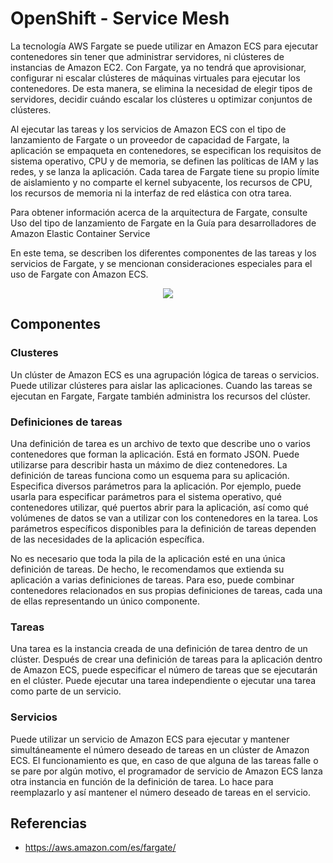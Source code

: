# OpenShift - Service Mesh

La tecnología AWS Fargate se puede utilizar en Amazon ECS para ejecutar contenedores sin tener que administrar servidores, ni clústeres de instancias de Amazon EC2. Con Fargate, ya no tendrá que aprovisionar, configurar ni escalar clústeres de máquinas virtuales para ejecutar los contenedores. De esta manera, se elimina la necesidad de elegir tipos de servidores, decidir cuándo escalar los clústeres u optimizar conjuntos de clústeres.

Al ejecutar las tareas y los servicios de Amazon ECS con el tipo de lanzamiento de Fargate o un proveedor de capacidad de Fargate, la aplicación se empaqueta en contenedores, se especifican los requisitos de sistema operativo, CPU y de memoria, se definen las políticas de IAM y las redes, y se lanza la aplicación. Cada tarea de Fargate tiene su propio límite de aislamiento y no comparte el kernel subyacente, los recursos de CPU, los recursos de memoria ni la interfaz de red elástica con otra tarea.

Para obtener información acerca de la arquitectura de Fargate, consulte Uso del tipo de lanzamiento de Fargate en la Guía para desarrolladores de Amazon Elastic Container Service

En este tema, se describen los diferentes componentes de las tareas y los servicios de Fargate, y se mencionan consideraciones especiales para el uso de Fargate con Amazon ECS.

<p align="center">
  <img src="https://github.com/dimasx010/knowledge/assets/105082657/b245c481-a508-45ee-88b6-77673cf87412">
</p>

## Componentes

### Clusteres

Un clúster de Amazon ECS es una agrupación lógica de tareas o servicios. Puede utilizar clústeres para aislar las aplicaciones. Cuando las tareas se ejecutan en Fargate, Fargate también administra los recursos del clúster.

### Definiciones de tareas

Una definición de tarea es un archivo de texto que describe uno o varios contenedores que forman la aplicación. Está en formato JSON. Puede utilizarse para describir hasta un máximo de diez contenedores. La definición de tareas funciona como un esquema para su aplicación. Especifica diversos parámetros para la aplicación. Por ejemplo, puede usarla para especificar parámetros para el sistema operativo, qué contenedores utilizar, qué puertos abrir para la aplicación, así como qué volúmenes de datos se van a utilizar con los contenedores en la tarea. Los parámetros específicos disponibles para la definición de tareas dependen de las necesidades de la aplicación específica.

No es necesario que toda la pila de la aplicación esté en una única definición de tareas. De hecho, le recomendamos que extienda su aplicación a varias definiciones de tareas. Para eso, puede combinar contenedores relacionados en sus propias definiciones de tareas, cada una de ellas representando un único componente.

### Tareas

Una tarea es la instancia creada de una definición de tarea dentro de un clúster. Después de crear una definición de tareas para la aplicación dentro de Amazon ECS, puede especificar el número de tareas que se ejecutarán en el clúster. Puede ejecutar una tarea independiente o ejecutar una tarea como parte de un servicio.

### Servicios

Puede utilizar un servicio de Amazon ECS para ejecutar y mantener simultáneamente el número deseado de tareas en un clúster de Amazon ECS. El funcionamiento es que, en caso de que alguna de las tareas falle o se pare por algún motivo, el programador de servicio de Amazon ECS lanza otra instancia en función de la definición de tarea. Lo hace para reemplazarlo y así mantener el número deseado de tareas en el servicio.

## Referencias
- https://aws.amazon.com/es/fargate/